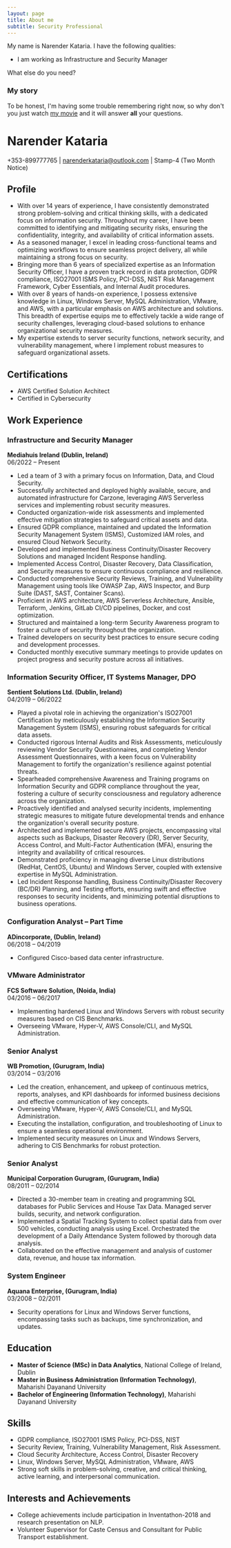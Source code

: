 ```yaml
---
layout: page
title: About me
subtitle: Security Professional
---
```


My name is Narender Kataria. I have the following qualities:

- I am working as Infrastructure and Security Manager

What else do you need?

### My story

To be honest, I'm having some trouble remembering right now, so why don't you just watch [my movie](https://en.wikipedia.org/wiki/The_Princess_Bride_%28film%29) and it will answer **all** your questions.


# Narender Kataria
+353-899777765 | narenderkataria@outlook.com | Stamp-4 (Two Month Notice)

## Profile
- With over 14 years of experience, I have consistently demonstrated strong problem-solving and critical thinking skills, with a dedicated focus on information security. Throughout my career, I have been committed to identifying and mitigating security risks, ensuring the confidentiality, integrity, and availability of critical information assets.
- As a seasoned manager, I excel in leading cross-functional teams and optimizing workflows to ensure seamless project delivery, all while maintaining a strong focus on security.
- Bringing more than 6 years of specialized expertise as an Information Security Officer, I have a proven track record in data protection, GDPR compliance, ISO27001 ISMS Policy, PCI-DSS, NIST Risk Management Framework, Cyber Essentials, and Internal Audit procedures.
- With over 8 years of hands-on experience, I possess extensive knowledge in Linux, Windows Server, MySQL Administration, VMware, and AWS, with a particular emphasis on AWS architecture and solutions. This breadth of expertise equips me to effectively tackle a wide range of security challenges, leveraging cloud-based solutions to enhance organizational security measures.
- My expertise extends to server security functions, network security, and vulnerability management, where I implement robust measures to safeguard organizational assets.

## Certifications
- AWS Certified Solution Architect
- Certified in Cybersecurity

## Work Experience

### Infrastructure and Security Manager
**Mediahuis Ireland (Dublin, Ireland)**  
06/2022 – Present

- Led a team of 3 with a primary focus on Information, Data, and Cloud Security.
- Successfully architected and deployed highly available, secure, and automated infrastructure for Carzone, leveraging AWS Serverless services and implementing robust security measures.
- Conducted organization-wide risk assessments and implemented effective mitigation strategies to safeguard critical assets and data.
- Ensured GDPR compliance, maintained and updated the Information Security Management System (ISMS), Customized IAM roles, and ensured Cloud Network Security.
- Developed and implemented Business Continuity/Disaster Recovery Solutions and managed Incident Response handling.
- Implemented Access Control, Disaster Recovery, Data Classification, and Security measures to ensure continuous compliance and resilience.
- Conducted comprehensive Security Reviews, Training, and Vulnerability Management using tools like OWASP Zap, AWS Inspector, and Burp Suite (DAST, SAST, Container Scans).
- Proficient in AWS architecture, AWS Serverless Architecture, Ansible, Terraform, Jenkins, GitLab CI/CD pipelines, Docker, and cost optimization.
- Structured and maintained a long-term Security Awareness program to foster a culture of security throughout the organization.
- Trained developers on security best practices to ensure secure coding and development processes.
- Conducted monthly executive summary meetings to provide updates on project progress and security posture across all initiatives.

### Information Security Officer, IT Systems Manager, DPO
**Sentient Solutions Ltd. (Dublin, Ireland)**  
04/2019 – 06/2022

- Played a pivotal role in achieving the organization's ISO27001 Certification by meticulously establishing the Information Security Management System (ISMS), ensuring robust safeguards for critical data assets.
- Conducted rigorous Internal Audits and Risk Assessments, meticulously reviewing Vendor Security Questionnaires, and completing Vendor Assessment Questionnaires, with a keen focus on Vulnerability Management to fortify the organization's resilience against potential threats.
- Spearheaded comprehensive Awareness and Training programs on Information Security and GDPR compliance throughout the year, fostering a culture of security consciousness and regulatory adherence across the organization.
- Proactively identified and analysed security incidents, implementing strategic measures to mitigate future developmental trends and enhance the organization's overall security posture.
- Architected and implemented secure AWS projects, encompassing vital aspects such as Backups, Disaster Recovery (DR), Server Security, Access Control, and Multi-Factor Authentication (MFA), ensuring the integrity and availability of critical resources.
- Demonstrated proficiency in managing diverse Linux distributions (RedHat, CentOS, Ubuntu) and Windows Server, coupled with extensive expertise in MySQL Administration.
- Led Incident Response handling, Business Continuity/Disaster Recovery (BC/DR) Planning, and Testing efforts, ensuring swift and effective responses to security incidents, and minimizing potential disruptions to business operations.

### Configuration Analyst – Part Time
**ADincorporate, (Dublin, Ireland)**  
06/2018 – 04/2019

- Configured Cisco-based data center infrastructure.

### VMware Administrator
**FCS Software Solution, (Noida, India)**  
04/2016 – 06/2017

- Implementing hardened Linux and Windows Servers with robust security measures based on CIS Benchmarks.
- Overseeing VMware, Hyper-V, AWS Console/CLI, and MySQL Administration.

### Senior Analyst
**WB Promotion, (Gurugram, India)**  
03/2014 – 03/2016

- Led the creation, enhancement, and upkeep of continuous metrics, reports, analyses, and KPI dashboards for informed business decisions and effective communication of key concepts.
- Overseeing VMware, Hyper-V, AWS Console/CLI, and MySQL Administration.
- Executing the installation, configuration, and troubleshooting of Linux to ensure a seamless operational environment.
- Implemented security measures on Linux and Windows Servers, adhering to CIS Benchmarks for robust protection.

### Senior Analyst
**Municipal Corporation Gurugram, (Gurugram, India)**  
08/2011 – 02/2014

- Directed a 30-member team in creating and programming SQL databases for Public Services and House Tax Data. Managed server builds, security, and network configuration.
- Implemented a Spatial Tracking System to collect spatial data from over 500 vehicles, conducting analysis using Excel. Orchestrated the development of a Daily Attendance System followed by thorough data analysis.
- Collaborated on the effective management and analysis of customer data, revenue, and house tax information.

### System Engineer
**Aquana Enterprise, (Gurugram, India)**  
03/2008 – 02/2011

- Security operations for Linux and Windows Server functions, encompassing tasks such as backups, time synchronization, and updates.

## Education
- **Master of Science (MSc) in Data Analytics**, National College of Ireland, Dublin
- **Master in Business Administration (Information Technology)**, Maharishi Dayanand University
- **Bachelor of Engineering (Information Technology)**, Maharishi Dayanand University

## Skills
- GDPR compliance, ISO27001 ISMS Policy, PCI-DSS, NIST
- Security Review, Training, Vulnerability Management, Risk Assessment.
- Cloud Security Architecture, Access Control, Disaster Recovery
- Linux, Windows Server, MySQL Administration, VMware, AWS
- Strong soft skills in problem-solving, creative, and critical thinking, active learning, and interpersonal communication.

## Interests and Achievements
- College achievements include participation in Inventathon-2018 and research presentation on NLP.
- Volunteer Supervisor for Caste Census and Consultant for Public Transport establishment.